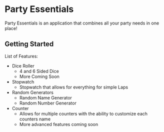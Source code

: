 # Party Essentials

Party Essentials is an application that combines all your party needs in one place!

## Getting Started
List of Features:
- Dice Roller
  - 4 and 6 Sided Dice
  - More Coming Soon
- Stopwatch
  - Stopwatch that allows for everything for simple Laps
- Random Generators
  - Random Name Generator
  - Random Number Generator
- Counter
  - Allows for multiple counters with the ability to customize each counters name
  - More advanced features coming soon
 
